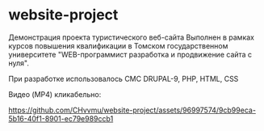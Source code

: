 # website-project
Демонстрация проекта туристического веб-сайта
Выполнен в рамках курсов повышения квалификации в Томском государственном университете "WEB-программист разработка и продвижение сайта с нуля".

При разработке использовалось СМС DRUPAL-9, PHP, HTML, CSS

Видео (MP4) кликабельно:

https://github.com/CHvvmu/website-project/assets/96997574/9cb99eca-5b16-40f1-8901-ec79e989ccb1
